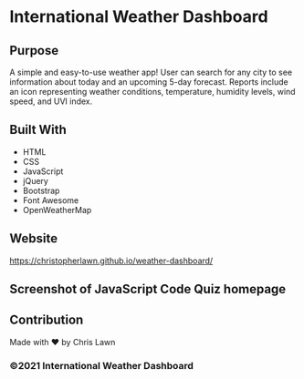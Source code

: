 # International Weather Dashboard

## Purpose
A simple and easy-to-use weather app!  User can search for any city to see information about today and an upcoming 5-day forecast.  Reports include an icon representing weather conditions, temperature, humidity levels, wind speed, and UVI index.  

## Built With
* HTML
* CSS
* JavaScript
* jQuery
* Bootstrap
* Font Awesome
* OpenWeatherMap

## Website
https://christopherlawn.github.io/weather-dashboard/

## Screenshot of JavaScript Code Quiz homepage

## Contribution
Made with ❤️ by Chris Lawn

### ©️2021 International Weather Dashboard